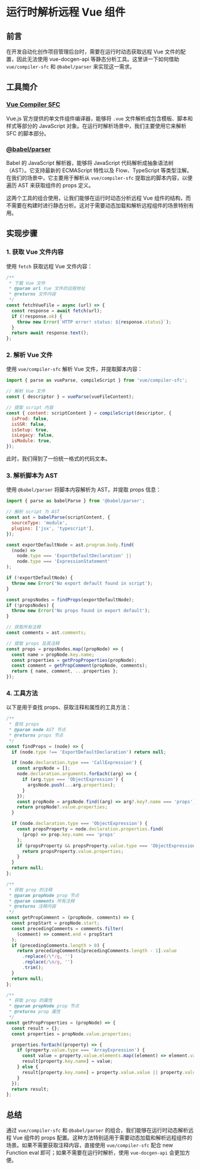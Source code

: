 # 运行时解析远程 Vue 组件

## 前言

在开发自动化创作项目管理后台时，需要在运行时动态获取远程 Vue 文件的配置，因此无法使用 vue-docgen-api 等静态分析工具。这里讲一下如何借助 `vue/compiler-sfc` 和 `@babel/parser` 来实现这一需求。

## 工具简介

### [Vue Compiler SFC](https://github.com/vuejs/core/tree/main/packages/compiler-sfc)
Vue.js 官方提供的单文件组件编译器，能够将 `.vue` 文件解析成包含模板、脚本和样式等部分的 JavaScript 对象。在运行时解析场景中，我们主要使用它来解析 SFC 的脚本部分。

### [@babel/parser](https://babeljs.io/docs/babel-parser)
Babel 的 JavaScript 解析器，能够将 JavaScript 代码解析成抽象语法树（AST）。它支持最新的 ECMAScript 特性以及 Flow、TypeScript 等类型注解。在我们的场景中，它主要用于解析从 `vue/compiler-sfc` 提取出的脚本内容，以便遍历 AST 来获取组件的 props 定义。

这两个工具的组合使用，让我们能够在运行时动态分析远程 Vue 组件的结构，而不需要在构建时进行静态分析。这对于需要动态加载和解析远程组件的场景特别有用。

## 实现步骤

### 1. 获取 Vue 文件内容
使用 `fetch` 获取远程 Vue 文件内容：

```js
/**
 * 下载 Vue 文件
 * @param url Vue 文件的远程地址
 * @returns 文件内容
 */
const fetchVueFile = async (url) => {
  const response = await fetch(url);
  if (!response.ok) {
    throw new Error(`HTTP error! status: ${response.status}`);
  }
  return await response.text();
};
```

### 2. 解析 Vue 文件
使用 `vue/compiler-sfc` 解析 Vue 文件，并提取脚本内容：

```js
import { parse as vueParse, compileScript } from 'vue/compiler-sfc';

// 解析 Vue 文件
const { descriptor } = vueParse(vueFileContent);

// 提取 script 内容
const { content: scriptContent } = compileScript(descriptor, {
  isProd: false,
  isSSR: false,
  isSetup: true,
  isLegacy: false,
  isModule: true,
});
```

此时，我们得到了一份统一格式的代码文本。

### 3. 解析脚本为 AST
使用 `@babel/parser` 将脚本内容解析为 AST，并提取 props 信息：

```js
import { parse as babelParse } from '@babel/parser';

// 解析 script 为 AST
const ast = babelParse(scriptContent, {
  sourceType: 'module',
  plugins: ['jsx', 'typescript'],
});

const exportDefaultNode = ast.program.body.find(
  (node) =>
    node.type === 'ExportDefaultDeclaration' ||
    node.type === 'ExpressionStatement'
);

if (!exportDefaultNode) {
  throw new Error('No export default found in script');
}

const propsNodes = findProps(exportDefaultNode);
if (!propsNodes) {
  throw new Error('No props found in export default');
}

// 获取所有注释
const comments = ast.comments;

// 提取 props 及其注释
const props = propsNodes.map((propNode) => {
  const name = propNode.key.name;
  const properties = getPropProperties(propNode);
  const comment = getPropComment(propNode, comments);
  return { name, comment, ...properties };
});
```

### 4. 工具方法
以下是用于查找 props、获取注释和属性的工具方法：

```js
/**
 * 查找 props
 * @param node AST 节点
 * @returns props 节点
 */
const findProps = (node) => {
  if (node.type !== 'ExportDefaultDeclaration') return null;

  if (node.declaration.type === 'CallExpression') {
    const argsNode = [];
    node.declaration.arguments.forEach((arg) => {
      if (arg.type === 'ObjectExpression') {
        argsNode.push(...arg.properties);
      }
    });
    const propNode = argsNode.find((arg) => arg?.key?.name === 'props');
    return propNode?.value.properties;
  }

  if (node.declaration.type === 'ObjectExpression') {
    const propsProperty = node.declaration.properties.find(
      (prop) => prop.key.name === 'props'
    );
    if (propsProperty && propsProperty.value.type === 'ObjectExpression') {
      return propsProperty.value.properties;
    }
  }
  return null;
};

/**
 * 获取 prop 的注释
 * @param propNode prop 节点
 * @param comments 所有注释
 * @returns 注释内容
 */
const getPropComment = (propNode, comments) => {
  const propStart = propNode.start;
  const precedingComments = comments.filter(
    (comment) => comment.end < propStart
  );
  if (precedingComments.length > 0) {
    return precedingComments[precedingComments.length - 1].value
      .replace(/\*/g, '')
      .replace(/\n/g, '')
      .trim();
  }
  return null;
};

/**
 * 获取 prop 的属性
 * @param propNode prop 节点
 * @returns prop 属性
 */
const getPropProperties = (propNode) => {
  const result = {};
  const properties = propNode.value.properties;

  properties.forEach((property) => {
    if (property.value.type === 'ArrayExpression') {
      const value = property.value.elements.map((element) => element.value);
      result[property.key.name] = value;
    } else {
      result[property.key.name] = property.value.value || property.value.name;
    }
  });
  return result;
};
```

## 总结

通过 `vue/compiler-sfc` 和 `@babel/parser` 的组合，我们能够在运行时动态解析远程 Vue 组件的 props 配置。这种方法特别适用于需要动态加载和解析远程组件的场景。如果不需要获取注释内容，直接使用 `vue/compiler-sfc` 配合 new Function eval 即可；如果不需要在运行时解析，使用 `vue-docgen-api` 会更加方便。

